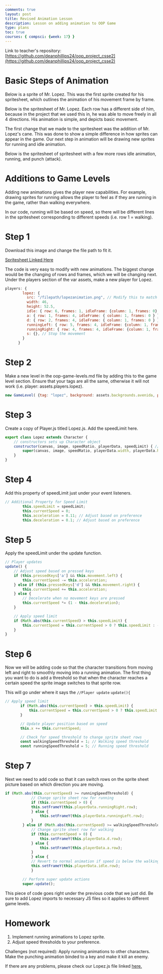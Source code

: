 ```yaml
---
comments: true
layout: post
title: Revised Animation Lesson
description: Lesson on adding animation to OOP Game
type: plans
toc: true
courses: { compsci: {week: 17} }
---
```


Link to teacher's repository: [https://github.com/deanphillips24/oop_project_csse2](https://github.com/deanphillips24/oop_project_csse2)

# Basic Steps of Animation

Below is a sprite of Mr. Lopez. This was the first sprite created for his spritesheet, which outlines the animation of his movement frame by frame.

Below is the spritesheet of Mr. Lopez. Each row has a different side of him, because in the project that we used this in, he was able to move freely in all 4 directions. His animation is simple, and depicts basic movement.

The first change that we made to the spritesheet was the addition of Mr. Lopez's cane. This was done to show a simple difference in how sprites can appear in the game. Our next step in animation will be drawing new sprites for running and idle animation. 

Below is the spritesheet of spritesheet with a few more rows idle animation, running, and punch (attack).

# Additions to Game Levels

Adding new animations gives the player new capabilities. For example, drawing sprites for running allows the player to feel as if they are running in the game, rather than walking everywhere. 

In our code, running will be based on speed, so there will be different lines in the spritesheet corresponding to different speeds (i.e. row 1 = walking).

# Step 1

Download this image and change the file path to fit it. 

[Spritesheet Linked Here](https://github.com/DeanPhillips24/csse2_individual/blob/main/images/gameimages/lopezanimation.png)


The code is very easy to modify with new animations. The biggest change would be the changing of rows and frames, which we will be changing next. 
Under the players section of the var assets, make a new player for Lopez. 

````js
players: {
        lopez: {
          src: "/filepath/lopezanimation.png", // Modify this to match your file path
          width: 46,
          height: 52.5,
          idle: { row: 6, frames: 1, idleFrame: {column: 1, frames: 0} },
          a: { row: 1, frames: 4, idleFrame: { column: 1, frames: 0 } }, // Right Movement
          d: { row: 2, frames: 4, idleFrame: { column: 1, frames: 0 } }, // Left Movement 
          runningLeft: { row: 5, frames: 4, idleFrame: {column: 1, frames: 0} },
          runningRight: { row: 4, frames: 4, idleFrame: {column: 1, frames: 0} },
          s: {}, // Stop the movement 
        }
      }
````

# Step 2
Make a new level in the oop-game-levels.md file by adding this to the game level section.
Ensure that your tags are all the same, otherwise it will not work (i.e. player: assets.players.lopez).

````js
new GameLevel( {tag: "lopez", background: assets.backgrounds.avenida, platform: assets.platforms.grass, scaffold: assets.scaffolds.brick, player: assets.players.lopez, enemy: assets.enemies.goomba, callback: testerCallBack } );
````

# Step 3

Create a copy of Player.js titled Lopez.js. Add the speedLimit here. 

````js
export class Lopez extends Character {
    // constructors sets up Character object 
    constructor(canvas, image, speedRatio, playerData, speedLimit) { // Add speedLimit
        super(canvas, image, speedRatio, playerData.width, playerData.height);
    }
}
````

# Step 4

Add this property of speedLimit just under your event listeners.

````js
// Additional Property for Speed Limit
        this.speedLimit = speedLimit;
        this.currentSpeed = 0;
        this.acceleration = 0.11; // Adjust based on preference
        this.deceleration = 0.1; // Adjust based on preference 
````

# Step 5

Apply the speedLimit under the update function. 

````js
// Player updates
update() {
    // Adjust speed based on pressed keys
    if (this.pressedKeys['a'] && this.movement.left) {
        this.currentSpeed -= this.acceleration;
    } else if (this.pressedKeys['d'] && this.movement.right) {
        this.currentSpeed += this.acceleration;
    } else {
        // Decelerate when no movement keys are pressed
        this.currentSpeed *= (1 - this.deceleration);
    }

    // Apply speed limit
    if (Math.abs(this.currentSpeed) > this.speedLimit) {
        this.currentSpeed = this.currentSpeed > 0 ? this.speedLimit : -this.speedLimit;
    }
}
````

# Step 6

Now we will be adding code so that the character transitions from moving left and right to smoothly moving into a running animation. The first thing you want to do is add a threshold so that when the character reaches a certain speed the sprite image switches to that sprite row.

This will go under where it says the
 `//Player update` 
 `update(){`

 ````js
 // Apply speed limit
        if (Math.abs(this.currentSpeed) > this.speedLimit) {
            this.currentSpeed = this.currentSpeed > 0 ? this.speedLimit : -this.speedLimit;
        }

        // Update player position based on speed
        this.x += this.currentSpeed;

        // Check for speed threshold to change sprite sheet rows
        const walkingSpeedThreshold = 1; // Walking speed threshold
        const runningSpeedThreshold = 5; // Running speed threshold
````

# Step 7
Next we need to add code so that it can switch rows on the sprite sheet picture based on which direction you are moving.

````js
if (Math.abs(this.currentSpeed) >= runningSpeedThreshold) {
            // Change sprite sheet row for running
            if (this.currentSpeed > 0) {
            this.setFrameY(this.playerData.runningRight.row);
            } else {
                this.setFrameY(this.playerData.runningLeft.row);
            }
        } else if (Math.abs(this.currentSpeed) >= walkingSpeedThreshold) {
            // Change sprite sheet row for walking
            if (this.currentSpeed > 0) {
                this.setFrameY(this.playerData.d.row);
            } else {
                this.setFrameY(this.playerData.a.row);
            }
            } else {
            // Revert to normal animation if speed is below the walking threshold
            this.setFrameY(this.playerData.idle.row);
            }

        // Perform super update actions
        super.update();
````

This piece of code goes right under the previous code that we just did.
Be sure to add Lopez imports to necessary JS files so it applies to different game levels. 

# Homework

1. Implement running animations to Lopez sprite. 
2. Adjust speed thresholds to your preference.

Challenges (not required):
Apply running animations to other characters. 
Make the punching animation binded to a key and make it kill an enemy. 

If there are any problems, please check our Lopez.js file linked [here.](https://github.com/DeanPhillips24/csse2_oop_game/blob/main/assets/js/platformer/Lopez.js)